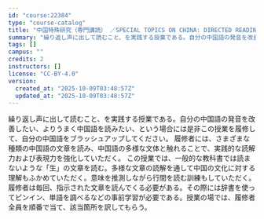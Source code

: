 ```yaml
---
id: "course:22384"
type: "course-catalog"
title: "中国特殊研究（専門講読） ／SPECIAL TOPICS ON CHINA: DIRECTED READINGS"
summary: "繰り返し声に出して読むこと、を実践する授業である。自分の中国語の発音を改善したい、よりうまく中国語を読みたい、という場合には是非この授業を履修して、自分の中国語をブラッシュアップしてください。 履修者には、さまざまな種類の中国語の文章を読み…"
tags: []
campus: ""
credits: 2
instructors: []
license: "CC-BY-4.0"
version:
  created_at: "2025-10-09T03:48:57Z"
  updated_at: "2025-10-09T03:48:57Z"
---
```

繰り返し声に出して読むこと、を実践する授業である。自分の中国語の発音を改善したい、よりうまく中国語を読みたい、という場合には是非この授業を履修して、自分の中国語をブラッシュアップしてください。 履修者には、さまざまな種類の中国語の文章を読み、中国語の多様な文体と触れることで、実践的な読解力および表現力を強化していただく。 この授業では、一般的な教科書では読まないような「生」の文章を読む。多様な文章の読解を通して中国の文化に対する理解もふかめていただく。意味を推測しながら行間を読む訓練もしていただく。 履修者は毎回、指示された文章を読んでくる必要がある。その際には辞書を使ってピンイン、単語を調べるなどの事前学習が必要である。授業の場では、履修者全員を順番で当て、該当箇所を訳してもらう。
